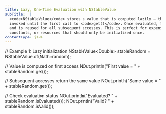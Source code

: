 ```yaml
---
title: Lazy, One-Time Evaluation with NStableValue
subTitle:  |
  <code>NStableValue</code> stores a value that is computed lazily — the supplier is not
  invoked until the first call to <code>get()</code>. Once evaluated, the value remains stable
  and is reused for all subsequent accesses. This is perfect for expensive computations,
  constants, or resources that should only be initialized once.
contentType: java
---
```


// Example 1: Lazy initialization
NStableValue&lt;Double> stableRandom = NStableValue.of(Math::random);

// Value is computed on first access
NOut.println("First value = " + stableRandom.get());

// Subsequent accesses return the same value
NOut.println("Same value = " + stableRandom.get());

// Check evaluation status
NOut.println("Evaluated? " + stableRandom.isEvaluated());
NOut.println("Valid? " + stableRandom.isValid());
